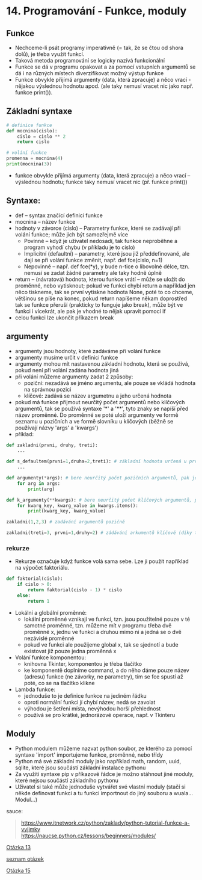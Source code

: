 # 14. Programování - Funkce, moduly


## Funkce
- Nechceme-li psát programy imperativně (= tak, že se čtou od shora dolů), je třeba využít funkcí. 
- Taková metoda programování se logicky nazívá funkcionální 
- Funkce se dá v programu opakovat a za pomocí vstupních argumentů se dá i na různých místech diverzifikovat možný výstup funkce
- Funkce obvykle přijímá argumenty (data, která zpracuje) a něco vrací - nějakou výslednou hodnotu apod. (ale taky nemusí vracet nic jako např. funkce print()).
## Základní syntaxe

```python
# definice funkce
def mocnina(cislo): 
    cislo = cislo ** 2
    return cislo

# volání funkce
promenna = mocnina(4)
print(mocnina(3))
```
- funkce obvykle přijímá argumenty (data, která zpracuje) a něco vrací – výslednou hodnotu; funkce taky nemusí vracet nic (př. funkce print())

## Syntaxe:
- def – syntax značící definici funkce
- mocnina – název funkce
- hodnoty v závorce (cislo) – Parametry funkce, které se zadávají při volání funkce; může jich být samozřejmě více
    - Povinné – když je uživatel nedosadí, tak funkce neproběhne a program vyhodí chybu (v příkladu je to cislo)
    - Implicitní (defaultní) – parametry, které jsou již předdefinované, ale dají se při volání funkce změnit, např. def fce(cislo, n=1)
    - Nepovinné – např. def fce(*y), y bude n-tice o libovolné délce, tzn. nemusí se zadat žádné parametry ale taky hodně úplně
- return – (návratová) hodnota, kterou funkce vrátí – může se uložit do proměnné, nebo vytisknout; pokud ve funkci chybí return a například jen něco tiskneme, tak se první vytiskne hodnota None, poté to co chceme, většinou se píše na konec, pokud return napíšeme někam doprostřed tak se funkce přeruší (prakticky to funguje jako break), může být ve funkci i vícekrát, ale pak je vhodné to nějak upravit pomocí if
- celou funkci lze ukončit příkazem break

## argumenty
- argumenty jsou hodnoty, které zadáváme při volání funkce
- argumenty musíme určit v definici funkce 
- argumenty mohou mít nastavenou základní hodnotu, která se používá, pokud není při volání zadána hodnota jiná
- při volání můžeme argumenty zadat 2 způsoby:
    - poziční: nezadává se jméno argumentu, ale pouze se vkládá hodnota na správnou pozici
    - klíčové: zadává se název argumetnu a jeho určená hodnota
- pokud má funkce přijmout neurčitý počet argumentů nebo klíčových argumentů, tak se používá syntaxe
 '*' a '**', tyto znaky se napíší před název proměnné. Do proměnné se poté uloží argumenty ve formě seznamu
  u pozičních a ve formě slovníku u klíčových (běžně se používají názvy 'args' a 'kwargs')
- příklad:

```python
def zakladni(prvni, druhy, treti):
    ...

def s_defaultem(prvni=1,druha=2,treti): # základní hodnota určená u prvních dvou argumentů
    ...

def argumenty(*args): # bere neurčitý počet pozičních argumentů, pak je postupně vypíše
    for arg in args:
        print(arg)

def k_argumenty(**kwargs): # bere neurčitý počet klíčových argumentů, pak postupně vypíše všechny páry (klíč,hodnota)
    for kwarg_key, kwarg_value in kwargs.items():
        print(kwarg_key, kwarg_value)

zakladni(1,2,3) # zadávání argumentů pozičně

zakladni(treti=3, prvni=1,druhy=2) # zádávání arkumentů klíčově (díky tomu je možno zadávat argumenty v různém pořadí, ale nedporučuju to)

```

### rekurze
- Rekurze označuje když funkce volá sama sebe. Lze ji použít například na výpočet faktoriálu.

```python
def faktorial(cislo):
    if cislo > 0:
        return faktorial(cislo - 1) * cislo
    else:
        return 1
```
- Lokální a globální proměnné:
    - lokální proměnné vznikají ve funkci, tzn. jsou použitelné pouze v té samotné proměnné, tzn. můžeme mít v programu třeba dvě proměnné x, jednu ve funkci a druhou mimo ni a jedná se o dvě nezávislé proměnné
    - pokud ve funkci ale použijeme global x, tak se sjednotí a bude existovat již pouze jedna proměnná x
- Volání funkce komponentou:
    - knihovna Tkinter, komponentou je třeba tlačítko
    - ke komponentě doplníme command, a do něho dáme pouze název (adresu) funkce (ne závorky, ne parametry), tím se fce spustí až poté, co se na tlačítko klikne
- Lambda funkce:
    - jednoduše to je definice funkce na jediném řádku
    - oproti normální funkci jí chybí název, nedá se zavolat
    - výhodou je šetření místa, nevýhodou horší přehlednost
    - používá se pro krátké, jednorázové operace, např. v Tkinteru


## Moduly
- Python modulem můžeme nazvat python soubor, ze kterého za pomocí syntaxe 'import' importujeme funkce, proměnné, nebo třídy
- Python má své základní moduly jako například math, random, uuid, sqlite, které jsou součástí základní instalace pythonu
- Za využití syntaxe pip v příkazové řádce je možno stáhnout jiné moduly, které nejsou součástí základního pythonu
- Uživatel si také může jednoduše vytvářet své vlastní moduly (stačí si někde definovat funkci a tu funkci importnout do jiný souboru a wuala... Modul...)

sauce:
> https://www.itnetwork.cz/python/zaklady/python-tutorial-funkce-a-vyjimky <br>
> https://naucse.python.cz/lessons/beginners/modules/ 

[Otázka 13](13PRG.md)

[seznam otázek](seznam_otazek.md)
                        
[Otázka 15](15PRG.md)